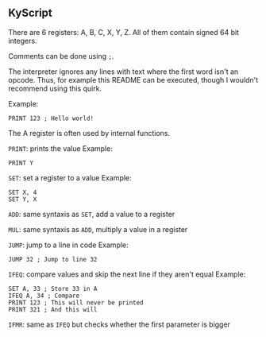 ## KyScript

There are 6 registers: A, B, C, X, Y, Z.
All of them contain signed 64 bit integers.

Comments can be done using `;`.

The interpreter ignores any lines with text where the first word isn't an
opcode. Thus, for example this README can be executed, though I wouldn't
recommend using this quirk.

Example:
```
PRINT 123 ; Hello world!
```

The A register is often used by internal functions.

`PRINT`: prints the value
Example: 
```
PRINT Y
```

`SET`: set a register to a value
Example:
```
SET X, 4
SET Y, X
```

`ADD`: same syntaxis as `SET`, add a value to a register

`MUL`: same syntaxis as `ADD`, multiply a value in a register

`JUMP`: jump to a line in code
Example:
```
JUMP 32 ; Jump to line 32
```

`IFEQ`: compare values and skip the next line if they aren't equal
Example:
```
SET A, 33 ; Store 33 in A
IFEQ A, 34 ; Compare
PRINT 123 ; This will never be printed
PRINT 321 ; And this will
```

`IFMR`: same as `IFEQ` but checks whether the first parameter is bigger
